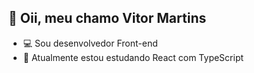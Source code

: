 ## 👋 Oii, meu chamo Vitor Martins
- 💻 Sou desenvolvedor Front-end
- 🚀 Atualmente estou estudando React com TypeScript

